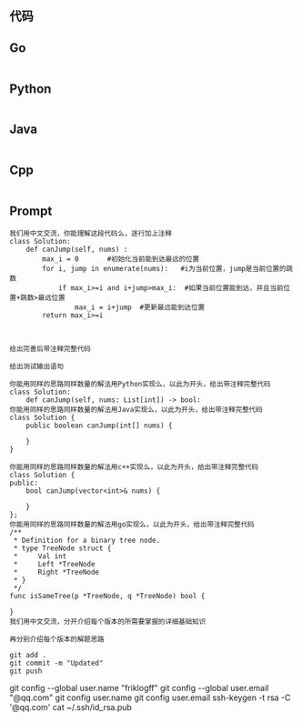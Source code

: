 ## 代码

## Go

```Go

```

## Python

```Python

```

## Java

```Java

```

## Cpp

```Cpp

```

## Prompt

```Prompt
我们用中文交流，你能理解这段代码么，逐行加上注释
class Solution:
    def canJump(self, nums) :
        max_i = 0       #初始化当前能到达最远的位置
        for i, jump in enumerate(nums):   #i为当前位置，jump是当前位置的跳数
            if max_i>=i and i+jump>max_i:  #如果当前位置能到达，并且当前位置+跳数>最远位置  
                max_i = i+jump  #更新最远能到达位置
        return max_i>=i



给出完善后带注释完整代码

给出测试输出语句

你能用同样的思路同样数量的解法用Python实现么，以此为开头，给出带注释完整代码
class Solution:
    def canJump(self, nums: List[int]) -> bool:
你能用同样的思路同样数量的解法用Java实现么，以此为开头，给出带注释完整代码
class Solution {
    public boolean canJump(int[] nums) {

    }
}

你能用同样的思路同样数量的解法用c++实现么，以此为开头，给出带注释完整代码
class Solution {
public:
    bool canJump(vector<int>& nums) {

    }
};
你能用同样的思路同样数量的解法用go实现么，以此为开头，给出带注释完整代码
/**
 * Definition for a binary tree node.
 * type TreeNode struct {
 *     Val int
 *     Left *TreeNode
 *     Right *TreeNode
 * }
 */
func isSameTree(p *TreeNode, q *TreeNode) bool {

}
我们用中文交流，分开介绍每个版本的所需要掌握的详细基础知识

再分别介绍每个版本的解题思路

git add .
git commit -m "Updated"
git push                                                                                                                                      

```
git config --global user.name "friklogff"
git config --global user.email "@qq.com"
git config user.name
git config user.email
ssh-keygen -t rsa -C '@qq.com'
cat ~/.ssh/id_rsa.pub